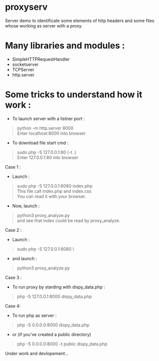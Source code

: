# proxyserv
Server demo to identificate some elements of http headers
and some files whose working as server with a proxy.

# Many libraries and modules :
- SimpleHTTPRequestHandler 
- socketserver
- TCPServer
- http.server

# Some tricks to understand how it work :
- To launch server with a listner port :
> python -m http.server 8000 \
Enter localhost:8000 into browser

- To download file start cmd :
> sudo php -S  127.0.0.1:80 (-t .) \
Enter 127.0.0.1:80 into browser

Case 1 :
- Launch : 
> sudo php -S 127.0.0.1:8080 index.php \
This file call index.php and index.css \
You can read it with your browser.
- Now, launch : 
> python3 proxy_analyze.py \
and see that index could be read by proxy_analyze.

Case 2 :
- Launch : 
> sudo php -S 127.0.0.1:8080 \
- and launch : 
> python3 proxy_analyze.py

Case 3 :
- To run proxy by starding with dispy_data.php :
> php -S 127.0.0.1:8000 dispy_data.php

Case 4:
- To run php as server :
> php -S 0.0.0.0:8000 dispy_data.php
- or (if you've created a public directory)
> php -S 0.0.0.0:8000 -t public dispy_data.php

Under work and devlopement...
